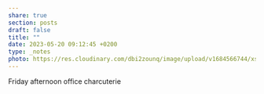 ```yaml
---
share: true
section: posts
draft: false
title: ""
date: 2023-05-20 09:12:45 +0200
type: _notes
photo: https://res.cloudinary.com/dbi2zounq/image/upload/v1684566744/xsjar0otfn0b45hhmukg.jpg
---
```



Friday afternoon office charcuterie 
